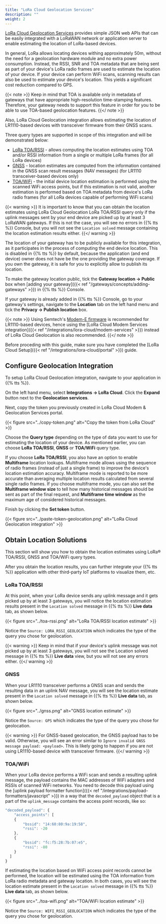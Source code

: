 ```yaml
---
title: "LoRa Cloud Geolocation Services"
description: ""
weight: 2
---
```


[LoRa Cloud Geolocation Services](https://www.loracloud.com/portal/geolocation/home) provides simple JSON web APIs that can be easily integrated with a LoRaWAN network or application server to enable estimating the location of LoRa-based devices.

<!--more-->

In general, LoRa allows locating devices withing approximately 50m, without the need for a geolocation hardware module and no extra power consumption. Instead, the RSSI, SNR and TOA metadata that are being sent as part of your device's LoRa radio frames are used to estimate the location of your device. If your device can perform WiFi scans, scanning results can also be used to estimate your device's location. This yields a significant cost reduction compared to GPS.

{{< note >}} Keep in mind that TOA is available only in metadata of gateways that have appropriate high-resolution time-stamping features. Therefore, your gateway needs to support this feature in order for you to be able to use TOA-based geolocation features. {{</ note >}}

Also, LoRa Cloud Geolocation integration allows estimating the location of LR1110-based devices with transceiver firmware from their GNSS scans.

Three query types are supported in scope of this integration and will be demonstrated below:

- [LoRa TOA/RSSI](https://www.loracloud.com/documentation/geolocation?url=v3.html) - allows computing the location estimates using TOA and/or RSSI information from a single or multiple LoRa frames (for all LoRa devices)
- [GNSS](https://www.loracloud.com/documentation/geolocation?url=gnss.html) - location estimates are computed from the information contained in the GNSS scan result messages (NAV messages) (for LR1110 transceiver-based devices only)
- [TOA/WiFi](https://www.loracloud.com/documentation/geolocation?url=v2.html#singleframe-wi-fi-tdoa-request) - the initial device location estimation is performed using the scanned WiFi access points, but if this estimation is not valid, another estimation is performed based on TOA metadata from device's LoRa radio frames (for all LoRa devices capable of performing WiFi scans)

{{< warning >}} It is important to know that you can obtain the location estimates using LoRa Cloud Geolocation LoRa TOA/RSSI query only if the uplink messages sent by your end device are picked up by at least 3 LoRaWAN gateways. If this is not the case, you will see no errors in {{% tts %}} Console, but you will not see the `Location solved` message containing the location estimation results either. {{</ warning >}}

The location of your gateway has to be publicly available for this integration, as it participates in the process of computing the end device location. This is disabled in {{% tts %}} by default, because the application (and end device) owner does not have be the one providing the gateway coverage. If you own the gateway, it is safe for you to explicitly allow to publish its location.

To make the gateway location public, tick the **Gateway location &#8594; Public** box when [adding your gateway]({{< ref "/gateways/concepts/adding-gateways" >}}) in {{% tts %}} Console.

If your gateway is already added in {{% tts %}} Console, go to your gateway's settings, navigate to the **Location** tab on the left hand menu and tick the **Privacy &#8594; Publish location** box.

{{< note >}} Using Semtech's [Modem-E firmware](https://lora-developers.semtech.com/library/tech-papers-and-guides/understanding-lora-basics-modem-e/) is recommended for LR1110-based devices, hence using the [LoRa Cloud Modem Services integration]({{< ref "/integrations/lora-cloud/modem-services" >}}) instead of LoRa Cloud Geolocation is also recommended. {{</ note >}}

Before proceding with this guide, make sure you have completed the [LoRa Cloud Setup]({{< ref "/integrations/lora-cloud/portal" >}}) guide.

## Configure Geolocation Integration

To setup LoRa Cloud Geolocation integration, navigate to your application in {{% tts %}}.

On the left hand menu, select **Integrations &#8594; LoRa Cloud**. Click the **Expand** button next to the **Geolocation services**.

Next, copy the token you previously created in LoRa Cloud Modem & Geolocation Services portal.

{{< figure src="../copy-token.png" alt="Copy the token from LoRa Cloud" >}}

Choose the **Query type** depending on the type of data you want to use for estimating the location of your device. As mentioned earlier, you can choose **LoRa TOA/RSSI**, **GNSS** or **TOA/WiFi** query type.

If you choose **LoRa TOA/RSSI**, you also have an option to enable **Multiframe** location lookups. Multiframe mode allows using the sequence of radio frames (instead of just a single frame) to improve the device's location estimation accuracy. Multiframe mode is reported to be more accurate than averaging multiple location results calculated from several single radio frames. If you choose multiframe mode, you can also set the **Multiframe window size** to tell how many historical messages should be sent as part of the final request, and **Multiframe time window** as the maximum age of considered historical messages.

Finish by clicking the **Set token** button.

{{< figure src="../paste-token-geolocation.png" alt="LoRa Cloud Geolocation integration" >}}

## Obtain Location Solutions

This section will show you how to obtain the location estimates using LoRa® TOA/RSSI, GNSS and TOA/WiFi query types.

After you obtain the location results, you can further integrate your {{% tts %}} application with other third-party IoT platforms to visualize them, etc.

### LoRa TOA/RSSI

At this point, when your LoRa device sends any uplink message and it gets picked up by at least 3 gateways, you will notice the location estimation results present in the `Location solved` message in {{% tts %}} **Live data** tab, as shown below.

{{< figure src="../toa-rssi.png" alt="LoRa TOA/RSSI location estimate" >}}

Notice the `Source: LORA_RSSI_GEOLOCATION` which indicates the type of the query you chose for geolocation.

{{< warning >}} Keep in mind that if your device's uplink message was not picked up by at least 3 gateways, you will not see the Location solved message in {{% tts %}} **Live data** view, but you will not see any errors either. {{</ warning >}}

### GNSS

When your LR1110 transceiver performs a GNSS scan and sends the resulting data in an uplink NAV message, you will see the location estimate present in the `Location solved` message in {{% tts %}} **Live data** tab, as shown below.

{{< figure src="../gnss.png" alt="GNSS location estimate" >}}

Notice the `Source: GPS` which indicates the type of the query you chose for geolocation.

{{< warning >}} For GNSS-based geolocation, the GNSS payload has to be valid. Otherwise, you will see an error similar to `Ignore invalid GNSS message payload: <payload>`. This is likely going to happen if you are not using LR1110-based device with transceiver firmware. {{</ warning >}}

### TOA/WiFi

When your LoRa device performs a WiFi scan and sends a resulting uplink message, the payload contains the MAC addresses of WiFi adapters and RSSIs of scanned WiFi networks. You need to decode this payload using the [uplink payload formatter function]({{< ref "/integrations/payload-formatters/javascript" >}}) in a way that the `decoded_payload` object that is a part of the `uplink_message` contains the access point records, like so:

```js
"decoded_payload": {
    "access_points": [
    {
        "bssid": "14:60:80:9a:19:58",
        "rssi": -20
    },
    {
        "bssid": "fc:f5:28:7b:07:e5",
        "rssi": -80
    }
  ]
}
```

If estimating the location based on WiFi access point records cannot be performed, the location will be estimated using the TOA information from LoRa radio metadata and gateway location. In both cases, you will see the location estimate present in the `Location solved` message in {{% tts %}} **Live data** tab, as shown below.

{{< figure src="../toa-wifi.png" alt="TOA/WiFi location estimate" >}}

Notice the `Source: WIFI_RSSI_GEOLOCATION` which indicates the type of the query you chose for geolocation.
